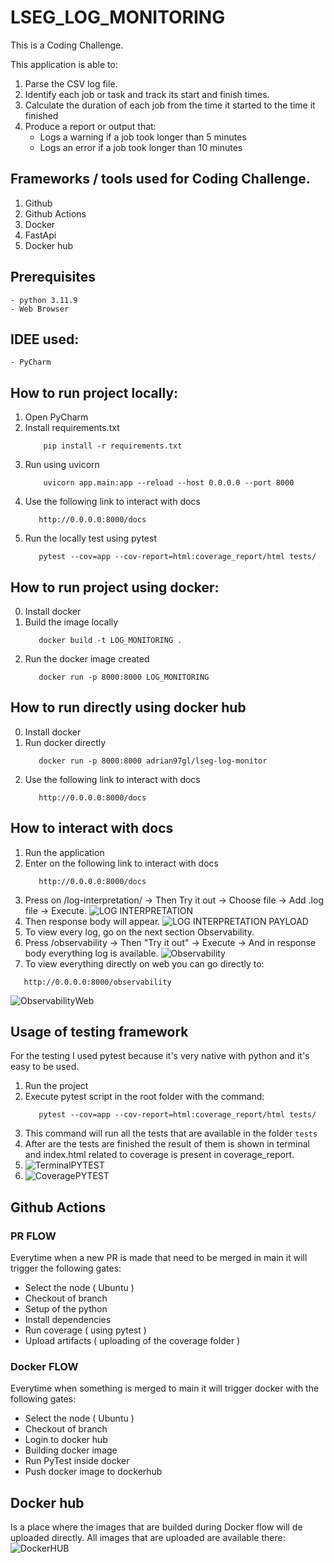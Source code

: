 # LSEG_LOG_MONITORING
This is a Coding Challenge.

This application is able to:
1. Parse the CSV log file.
2. Identify each job or task and track its start and finish times.
3. Calculate the duration of each job from the time it started to the time it finished
4. Produce a report or output that:
   * Logs a warning if a job took longer than 5 minutes
   * Logs an error if a job took longer than 10 minutes

## Frameworks / tools used for Coding Challenge.
1. Github
2. Github Actions
3. Docker
4. FastApi
5. Docker hub

## Prerequisites
    - python 3.11.9
    - Web Browser

## IDEE used:
    - PyCharm

## How to run project locally:
1. Open PyCharm
2. Install requirements.txt
    ```
        pip install -r requirements.txt
    ```
3. Run using uvicorn
   ```
       uvicorn app.main:app --reload --host 0.0.0.0 --port 8000
   ```
4. Use the following link to interact with docs
   ```
      http://0.0.0.0:8000/docs
   ```
5. Run the locally test using pytest
   ```
      pytest --cov=app --cov-report=html:coverage_report/html tests/ 
   ```
   
## How to run project using docker:
0. Install docker
1. Build the image locally
   ```
      docker build -t LOG_MONITORING .
   ```
2. Run the docker image created
   ```
      docker run -p 8000:8000 LOG_MONITORING
   ```

## How to run directly using docker hub
0. Install docker
1. Run docker directly 
   ```
      docker run -p 8000:8000 adrian97gl/lseg-log-monitor
   ```
2. Use the following link to interact with docs
   ```
      http://0.0.0.0:8000/docs
   ```

## How to interact with docs
1. Run the application
2. Enter on the following link to interact with docs
   ```
      http://0.0.0.0:8000/docs
   ```
3. Press on /log-interpretation/ -> Then Try it out -> Choose file -> Add .log file -> Execute.
![LOG INTERPRETATION](docs/img/LogInterpretation.png)
4. Then response body will appear.
![LOG INTERPRETATION PAYLOAD](docs/img/LogInterpretationPayload.png)
5. To view every log, go on the next section Observability.
6. Press /observability -> Then "Try it out" -> Execute -> And in response body everything log is available.
![Observability](docs/img/Observability.png)
7. To view everything directly on web you can go directly to:
```
   http://0.0.0.0:8000/observability
```
![ObservabilityWeb](docs/img/ObservabilityWeb.png)

## Usage of testing framework

For the testing I used pytest because it's very native with python and it's easy to be used.

1. Run the project
2. Execute pytest script in the root folder with the command: 
   ```
      pytest --cov=app --cov-report=html:coverage_report/html tests/
   ```
3. This command will run all the tests that are available in the folder ```tests```
4. After are the tests are finished the result of them is shown in terminal and index.html related to coverage is present in coverage_report.
5. ![TerminalPYTEST](docs/img/TerminalPYTEST.png)
6. ![CoveragePYTEST](docs/img/CoveragePYTEST.png)

## Github Actions

### PR FLOW
   Everytime when a new PR is made that need to be merged in main it will trigger the following gates:
* Select the node ( Ubuntu )
* Checkout of branch
* Setup of the python
* Install dependencies
* Run coverage ( using pytest )
* Upload artifacts ( uploading of the coverage folder )

### Docker FLOW
   Everytime when something is merged to main it will trigger docker with the following gates:
* Select the node ( Ubuntu )
* Checkout of branch
* Login to docker hub
* Building docker image
* Run PyTest inside docker
* Push docker image to dockerhub


## Docker hub
   Is a place where the images that are builded during Docker flow will de uploaded directly.
   All images that are uploaded are available there:
   ![DockerHUB](docs/img/DockerHUB.png)
